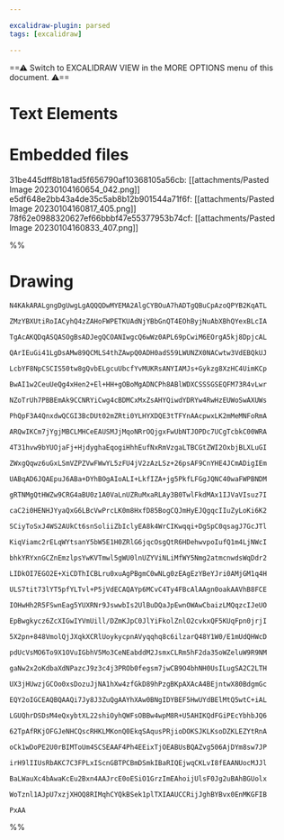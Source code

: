 ```yaml
---

excalidraw-plugin: parsed
tags: [excalidraw]

---
```

==⚠  Switch to EXCALIDRAW VIEW in the MORE OPTIONS menu of this document. ⚠==


# Text Elements

# Embedded files
31be445dff8b181ad5f656790af10368105a56cb: [[attachments/Pasted Image 20230104160654_042.png]]
e5df648e2bb43a4de35c5ab8b12b901544a71f6f: [[attachments/Pasted Image 20230104160817_405.png]]
78f62e0988320627ef66bbbf47e55377953b74cf: [[attachments/Pasted Image 20230104160833_407.png]]

%%
# Drawing
```compressed-json
N4KAkARALgngDgUwgLgAQQQDwMYEMA2AlgCYBOuA7hADTgQBuCpAzoQPYB2KqATL

ZMzYBXUtiRoIACyhQ4zZAHoFWPETKUAdNjYBbGnQT4EOhByjNuAbXBhQYexBLcIA

TgAcAKQDqASQASOgBsADJegQCOANIwgcQ6wWz0APL69pCwiM6EOrgA5kj8DpjcAL

QArIEuGi41LgDsAMw89QCMLS4thZAwpQ0ADH0adS59LWUNZX0NACwtw3VdEBQkUJ

LcbYF8NpCSCIS50tw8gQvbELgcuUbcfYvMUKRsANYIAMJs+Gykzg8XzHC4UimKCp

BwAI1w2CeuUeQg4xHen2+El+HH+gOBoMgADNCPh8ABlWDXCSSSGSEQFM73R4vLwr

NZoTrUh7PBBEmAk9CCNRYiCwg4cBDMCxMxZsAHYQiwdYDRYw4RwHzEUWoSwAXUWs

PhQpF3A4QnxdwQCGI3BcDUt02mZRti0YLHYXDQE3tTFYnAAcpwxLK2mMeMNFoRmA

ARQwIKCm7jYgjMBCLMHCeEAUSMJjMqoNRrOQjgxFwUbNTJOPDc7UCgTcbkC00WRA

4T31hvw9bYUOjaFj+HjdyghaEqogiHhhEufNxRmVzgaLTBCGtZWI2OxbjBLXLuGI

ZWxgQqwz6uGxLSmVZPZVwFWwYL5zFU4jV2zAzLSz+26psAF9CnYHE4JCmADigIEm

UABqAD6JQAEpuJ6ABa+DYhBOgAIoALI+LkfIZA+jg5PkfLFGgJQNC40waFWPBNDM

gRTNMgQtHWZw9CRG4aBU0z1A0VaLnUZRuMxaRLAy3B0TwlFkdMAx1IJVaVIsuz7I

caC2i0HENHJYyaQxG6LBcVwPrcLK0m8HxfD85BogCQJmHyEJQgqcIIuZyLoKi6K2

SCiyToSxJ4WS2AUkCt6snSoliiZbIclyEA8k4WrCIKwqqi+DgSpC0qsagJ7GcJTl

KiqViamc2rELqWYtsanY5bW5E1H0ZRlG6jqcOsgQtR6HDehwvpoIufQ1m4LjNWcI

bhkYRYxnGCZnEmzlpsYwKVTmwl5gWU0lnUZYViNLiMfWY5Nmg2atmcnwdsWqDdr2

LIDkOI7EGO2E+XiCDThICBLru0xuAgPBgmC0wNLg0zEAgEzYBeYJri0AMjGM1q4H

ULS7tit73lYT5pfYLTvl+P5jVdECAQAYp6MCvC4Ty4FBcAlAAgn0oakAAVhB8FCE

IOHwHh2R5FSwnEag5YUXRNr9JswwbIs2UlBuDQaJpEwnOWAwCbaizLMQqzcIJeUO

EpBwgkycz6ZcXIGwIYVmUill/DZmKJpC0JlYiFkolZnlO2cvkxQF5KUqFpn0jrjI

5X2pn+848VmolQjJXqkXCRlUoykycpnAVyqqhq8c6ilzarQ48Y1W0/E1mUdQHWcD

pdUcVsMO6To9X1OVuIGbhV5Mo3CeNEabddM2JsmxCLRm5hF2da35oWZeluW9R9NM

gaNw2x2oKdbaXdNPazcJ9z3c4j3PROb0fegsm7jwCB9O4bhNH0UsILugSA2C2LTH

UX3jHUwzjGCOo0xsDozuJjNA1hXw4zfGkD89hPzgBKpAXAcA4BEjntwX80BdgmGc

EQY2oIGCEAQBQAAQi7Jy8J3ZuQgAAYhXAw0BNgIDYBEF5HwUYdBElMtQ5wtC+iAL

LGUQhrDSDsM4eQxybtXL22shiOyhQWFsOBBw4wpM8R+U5AHIKQdFGiPEcYbhbJQ6

62TpAfRKjOFGJeNHCQscRHKLMKonQ0EkqSAqusPRjioDOKSJKLKsoDZKLEZYtRnA

oCk1wDoPE2U0rBIMToUm4SCSEAAF4Ph4EEixTjOEABUsBQAZvg506AjDYm8sw7JP

irH9lIIUsRbAKC7C3FPLxIScnGBTPCBmDSmkIBaRIQEjwqCKLvI8fEAANUocMJJl

BaLWauXc4bAwaKcEu2Bxn4AAJrcE0oESiO1GrzImEAhoijUlsF0Jg2uBAhBGUolx

WoTznl1AJpU7xzjXHOQ8RIMqhCYQkBSek1plTXIAAUCCRijJghBYBvx0EnMKGFIB

PxAA
```
%%